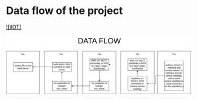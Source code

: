 # Data flow of the project

[![IIOT]](https://www.youtube.com/watch?v=L9ExMAb5iEk)

![IIOT](images/data_flow.png?raw=true "Title")

